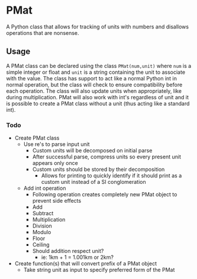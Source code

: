 # PMat
A Python class that allows for tracking of units with numbers and disallows operations that are nonsense.

## Usage
A PMat class can be declared using the class `PMat(num,unit)` where `num` is a simple integer or float and `unit` is a string containing the unit to associate with the value. The class has support to act like a normal Python int in normal operation, but the class will check to ensure compatibility before each operation. The class will also update units when appropriately, like during multiplication. PMat will also work with int's regardless of unit and it is possible to create a PMat class without a unit (thus acting like a standard int).

### Todo
- Create PMat class
  - Use re's to parse input unit
    - Custom units will be decomposed on initial parse
    - After successful parse, compress units so every present unit appears only once
    - Custom units should be stored by their decomposition
      - Allows for printing to quickly identify if it should print as a custom unit instead of a SI conglomeration
  - Add int operation
    - Following operation creates completely new PMat object to prevent side effects
    - Add
    - Subtract
    - Multiplication
    - Division
    - Modulo
    - Floor
    - Ceiling
    - Should addition respect unit?
      - ie: 1km + 1 = 1.001km or 2km?
- Create function(s) that will convert prefix of a PMat object
  - Take string unit as input to specify preferred form of the PMat
